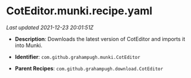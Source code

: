 # CotEditor.munki.recipe.yaml

_Last updated 2021-12-23 20:01:51Z_

- **Description**: Downloads the latest version of CotEditor and imports it into Munki.

- **Identifier**: `com.github.grahampugh.munki.CotEditor`

- **Parent Recipes**: `com.github.grahampugh.download.CotEditor`
